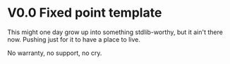 # V0.0 Fixed point template

This might one day grow up into something stdlib-worthy, but it ain't
there now. Pushing just for it to have a place to live.

No warranty, no support, no cry.
